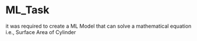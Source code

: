 # ML_Task
it was required to create a ML Model that can solve a mathematical equation i.e., Surface Area of Cylinder

